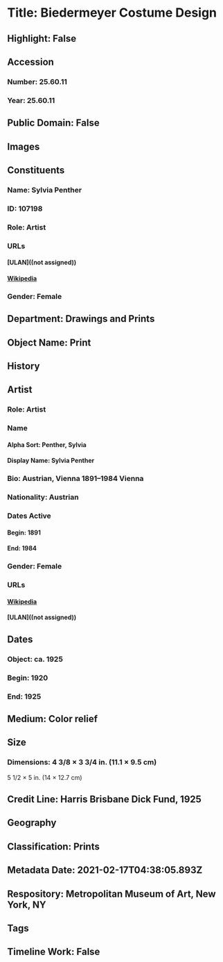 # Title: Biedermeyer Costume Design
## Highlight: False
## Accession
### Number: 25.60.11
### Year: 25.60.11
## Public Domain: False
## Images
## Constituents
### Name: Sylvia Penther
### ID: 107198
### Role: Artist
### URLs
#### [ULAN]((not assigned))
#### [Wikipedia](https://www.wikidata.org/wiki/Q40487375)
### Gender: Female
## Department: Drawings and Prints
## Object Name: Print
## History
## Artist
### Role: Artist
### Name
#### Alpha Sort: Penther, Sylvia
#### Display Name: Sylvia Penther
### Bio: Austrian, Vienna 1891–1984 Vienna
### Nationality: Austrian
### Dates Active
#### Begin: 1891
#### End: 1984
### Gender: Female
### URLs
#### [Wikipedia](https://www.wikidata.org/wiki/Q40487375)
#### [ULAN]((not assigned))
## Dates
### Object: ca. 1925
### Begin: 1920
### End: 1925
## Medium: Color relief
## Size
### Dimensions: 4 3/8 × 3 3/4 in. (11.1 × 9.5 cm)
5 1/2 × 5 in. (14 × 12.7 cm)
## Credit Line: Harris Brisbane Dick Fund, 1925
## Geography
## Classification: Prints
## Metadata Date: 2021-02-17T04:38:05.893Z
## Respository: Metropolitan Museum of Art, New York, NY
## Tags
## Timeline Work: False